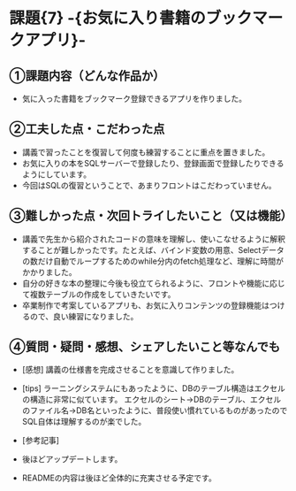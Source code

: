 # 課題{7} -{お気に入り書籍のブックマークアプリ}-

## ①課題内容（どんな作品か）
- 気に入った書籍をブックマーク登録できるアプリを作りました。


## ②工夫した点・こだわった点
- 講義で習ったことを復習して何度も練習することに重点を置きました。
- お気に入りの本をSQLサーバーで登録したり、登録画面で登録したりできるようにしています。
- 今回はSQLの復習ということで、あまりフロントはこだわっていません。

## ③難しかった点・次回トライしたいこと（又は機能）
- 講義で先生から紹介されたコードの意味を理解し、使いこなせるように解釈することが難しかったです。たとえば、バインド変数の用意、Selectデータの数だけ自動でループするためのwhile分内のfetch処理など、理解に時間がかかりました。
- 自分の好きな本の整理に今後も役立てられるように、フロントや機能に応じて複数テーブルの作成をしていきたいです。
- 卒業制作で考案しているアプリも、お気に入りコンテンツの登録機能はつけるので、良い練習になりました。


## ④質問・疑問・感想、シェアしたいこと等なんでも
- [感想] 講義の仕様書を完成させることを意識して作りました。

- [tips] ラーニングシステムにもあったように、DBのテーブル構造はエクセルの構造に非常に似ています。
エクセルのシート→DBのテーブル、エクセルのファイル名→DB名といったように、普段使い慣れているものがあったのでSQL自体は理解するのが楽でした。
  

- [参考記事] 
 - 後ほどアップデートします。
 - READMEの内容は後ほど全体的に充実させる予定です。

